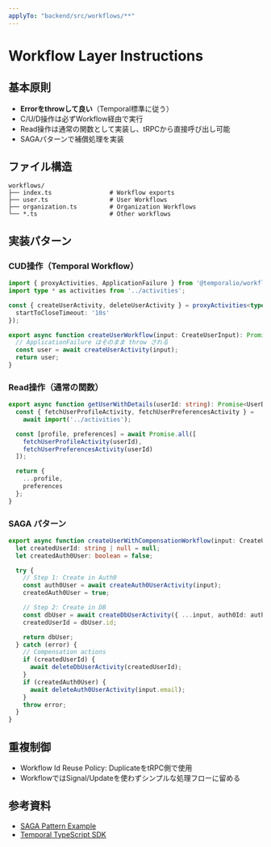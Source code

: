 ```yaml
---
applyTo: "backend/src/workflows/**"
---
```


# Workflow Layer Instructions

## 基本原則

- **Errorをthrowして良い**（Temporal標準に従う）
- C/U/D操作は必ずWorkflow経由で実行
- Read操作は通常の関数として実装し、tRPCから直接呼び出し可能
- SAGAパターンで補償処理を実装

## ファイル構造

```
workflows/
├── index.ts                # Workflow exports
├── user.ts                 # User Workflows
├── organization.ts         # Organization Workflows
└── *.ts                    # Other workflows
```

## 実装パターン

### CUD操作（Temporal Workflow）

```typescript
import { proxyActivities, ApplicationFailure } from '@temporalio/workflow';
import type * as activities from '../activities';

const { createUserActivity, deleteUserActivity } = proxyActivities<typeof activities>({
  startToCloseTimeout: '10s'
});

export async function createUserWorkflow(input: CreateUserInput): Promise<User> {
  // ApplicationFailure はそのまま throw される
  const user = await createUserActivity(input);
  return user;
}
```

### Read操作（通常の関数）

```typescript
export async function getUserWithDetails(userId: string): Promise<UserDetails> {
  const { fetchUserProfileActivity, fetchUserPreferencesActivity } = 
    await import('../activities');

  const [profile, preferences] = await Promise.all([
    fetchUserProfileActivity(userId),
    fetchUserPreferencesActivity(userId)
  ]);

  return {
    ...profile,
    preferences
  };
}
```

### SAGA パターン

```typescript
export async function createUserWithCompensationWorkflow(input: CreateUserInput): Promise<User> {
  let createdUserId: string | null = null;
  let createdAuth0User: boolean = false;

  try {
    // Step 1: Create in Auth0
    const auth0User = await createAuth0UserActivity(input);
    createdAuth0User = true;

    // Step 2: Create in DB
    const dbUser = await createDbUserActivity({ ...input, auth0Id: auth0User.id });
    createdUserId = dbUser.id;

    return dbUser;
  } catch (error) {
    // Compensation actions
    if (createdUserId) {
      await deleteDbUserActivity(createdUserId);
    }
    if (createdAuth0User) {
      await deleteAuth0UserActivity(input.email);
    }
    throw error;
  }
}
```

## 重複制御

- Workflow Id Reuse Policy: DuplicateをtRPC側で使用
- WorkflowではSignal/Updateを使わずシンプルな処理フローに留める

## 参考資料

- [SAGA Pattern Example](https://github.com/temporalio/samples-typescript/tree/main/saga)
- [Temporal TypeScript SDK](https://typescript.temporal.io/)